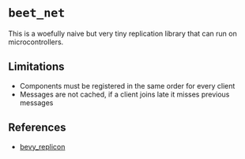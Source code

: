 # `beet_net`


This is a woefully naive but very tiny replication library that can run on microcontrollers.

## Limitations

- Components must be registered in the same order for every client
- Messages are not cached, if a client joins late it misses previous messages



## References

- [bevy_replicon](https://docs.rs/bevy_replicon/latest/bevy_replicon/)

